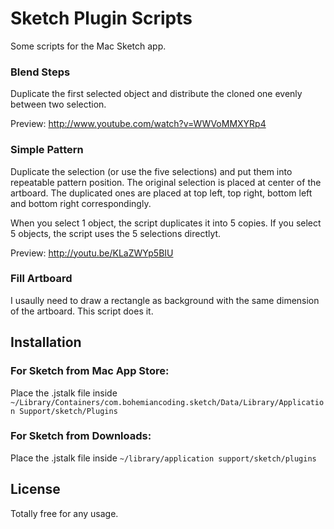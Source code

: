 Sketch Plugin Scripts
=====================

Some scripts for the Mac Sketch app.

### Blend Steps

Duplicate the first selected object and distribute the cloned one evenly between two selection.

Preview: http://www.youtube.com/watch?v=WWVoMMXYRp4

### Simple Pattern

Duplicate the selection (or use the five selections) and put them into repeatable pattern position.
The original selection is placed at center of the artboard.
The duplicated ones are placed at top left, top right, bottom left and bottom right correspondingly.

When you select 1 object, the script duplicates it into 5 copies. If you select 5 objects, the script uses the 5 selections directlyt.

Preview: http://youtu.be/KLaZWYp5BIU

### Fill Artboard

I usaully need to draw a rectangle as background with the same dimension of the artboard. This script does it.

## Installation

### For Sketch from Mac App Store:
Place the .jstalk file inside `~/Library/Containers/com.bohemiancoding.sketch/Data/Library/Application Support/sketch/Plugins`

### For Sketch from Downloads:
Place the .jstalk file inside `~/library/application support/sketch/plugins`

## License

Totally free for any usage.